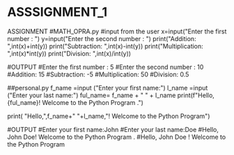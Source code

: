 # ASSSIGNMENT_1
ASSIGNMENT
#MATH_OPRA.py
#input from the user
x=input("Enter the first number : ")
y=input("Enter the second number : ")
print("Addition: ",int(x)+int(y))
print("Subtraction: ",int(x)-int(y))
print("Multiplication: ",int(x)*int(y))
print("Division: ",int(x)/int(y))

#OUTPUT
#Enter the first number : 5
#Enter the second number : 10
#Addition:  15
#Subtraction:  -5
#Multiplication:  50
#Division:  0.5

##personal.py
f_name =input ("Enter your first name:")
l_name =input ("Enter your last name:")
ful_name= f_name + " " + l_name
print(f"Hello, {ful_name}! Welcome to the Python Program .")

print( "Hello,",f_name+" "+l_name,"! Welcome to the Python Program")

#OUTPUT
#Enter your first name:John
#Enter your last name:Doe
#Hello, John Doe! Welcome to the Python Program .
#Hello, John Doe ! Welcome to the Python Program
